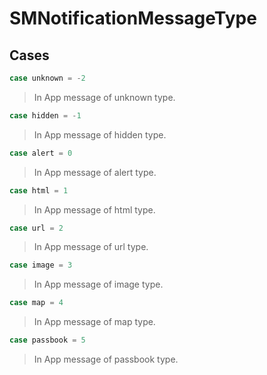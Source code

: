 # SMNotificationMessageType

>

## Cases
```swift
case unknown = -2
```

>In App message of unknown type.

```swift
case hidden = -1
```

>In App message of hidden type.

```swift
case alert = 0
```

>In App message of alert type.

```swift
case html = 1
```

>In App message of html type.

```swift
case url = 2
```

>In App message of url type.

```swift
case image = 3
```

>In App message of image type.

```swift
case map = 4
```

>In App message of map type.

```swift
case passbook = 5
```

>In App message of passbook type.
